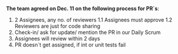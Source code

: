 **The team agreed on Dec. 11 on the following process for PR´s**:

1.	2 Assignees, any no. of reviewers 
  1.1 Assignees must approve 
  1.2 Reviewers are just for code sharing 
2.	Check-in/ ask for update/ mention the PR in our Daily Scrum
3.	Assignees will review within 2 days 
4.	PR doesn´t get assigned, if int or unit tests fail 

